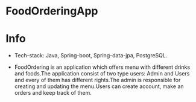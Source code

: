 # FoodOrderingApp

# Info

* Tech-stack: Java, Spring-boot, Spring-data-jpa, PostgreSQL.

* FoodOrdering is an application which offers menu with different drinks and foods.The application consist of two type users: Admin and Users and every of them has 
different rights.The admin is responsible for creating and updating the menu.Users can create account, make an orders and keep track of them.

